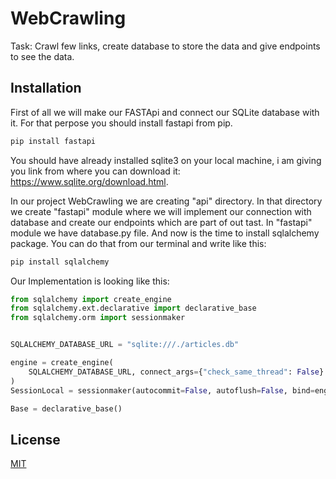 # WebCrawling
Task: Crawl few links, create database to store the data and give endpoints to see the data.

## Installation
First of all we will make our FASTApi and connect our SQLite database with it. For that perpose you should install fastapi from pip.
```bash
pip install fastapi
```
You should have already installed sqlite3 on your local machine, i am giving you link from where you can download it: https://www.sqlite.org/download.html.

In our project WebCrawling we are creating "api" directory. In that directory we create "fastapi" module where we will implement our connection with database and create our endpoints which are part of out tast.
In "fastapi" module we have database.py file. And now is the time to install sqlalchemy package. You can do that from our terminal and write like this:
```bash
pip install sqlalchemy
```
Our Implementation is looking like this:
```python
from sqlalchemy import create_engine
from sqlalchemy.ext.declarative import declarative_base
from sqlalchemy.orm import sessionmaker


SQLALCHEMY_DATABASE_URL = "sqlite:///./articles.db"

engine = create_engine(
    SQLALCHEMY_DATABASE_URL, connect_args={"check_same_thread": False}
)
SessionLocal = sessionmaker(autocommit=False, autoflush=False, bind=engine)

Base = declarative_base()

```


## License
[MIT](https://choosealicense.com/licenses/mit/)
